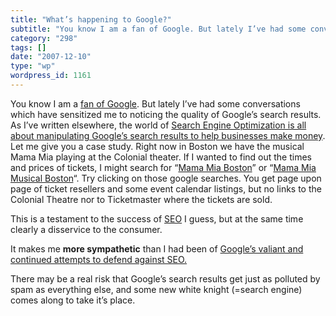 ```yaml
---
title: "What’s happening to Google?"
subtitle: "You know I am a fan of Google. But lately I’ve had some conve..."
category: "298"
tags: []
date: "2007-12-10"
type: "wp"
wordpress_id: 1161
---
```

You know I am a [fan of Google](/2007/11/20/google-is-the-universe/). But lately I’ve had some conversations which have sensitized me to noticing the quality of Google’s search results. As I’ve written elsewhere, the world of [Search Engine Optimization is all about manipulating Google’s search results to help businesses make money](/2007/12/05/geeky-seo-expert-advice-debunked/).
Let me give you a case study. Right now in Boston we have the musical Mama Mia playing at the Colonial theater. If I wanted to find out the times and prices of tickets, I might search for “[Mama Mia Boston](http://www.google.com/search?hl=en&safe=off&client=firefox-a&rls=org.mozilla%3Aen-US%3Aofficial&hs=E5f&q=Mama+Mia+Boston&btnG=Search)” or “[Mama Mia Musical Boston](http://www.google.com/search?hl=en&safe=off&client=firefox-a&rls=org.mozilla%3Aen-US%3Aofficial&hs=El0&q=Mama+Mia+Musical+Boston&btnG=Search)“. Try clicking on those google searches. You get page upon page of ticket resellers and some event calendar listings, but no links to the Colonial Theatre nor to Ticketmaster where the tickets are sold.

This is a testament to the success of [SEO](/2007/12/05/geeky-seo-expert-advice-debunked/) I guess, but at the same time clearly a disservice to the consumer.

It makes me **more sympathetic** than I had been of [Google’s valiant and continued attempts to defend against SEO.](http://www.google.com/url?sa=t&ct=res&cd=2&url=http%3A%2F%2Fwww.mattcutts.com%2Fblog%2Ftext-links-and-pagerank%2F&ei=J65aR_O3NYecerev2LEJ&usg=AFQjCNFHKdHqYGs33omdrv0ycInsMHlBXQ&sig2=HA9YQV4ne7UV1FQ0F3ladA)

There may be a real risk that Google’s search results get just as polluted by spam as everything else, and some new white knight (=search engine) comes along to take it’s place.